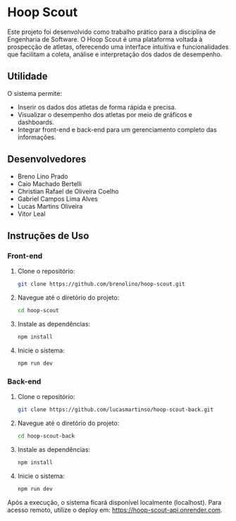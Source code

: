 # Hoop Scout

Este projeto foi desenvolvido como trabalho prático para a disciplina de Engenharia de Software. O Hoop Scout é uma plataforma voltada à prospecção de atletas, oferecendo uma interface intuitiva e funcionalidades que facilitam a coleta, análise e interpretação dos dados de desempenho.

## Utilidade

O sistema permite:
- Inserir os dados dos atletas de forma rápida e precisa.
- Visualizar o desempenho dos atletas por meio de gráficos e dashboards.
- Integrar front-end e back-end para um gerenciamento completo das informações.

## Desenvolvedores

- Breno Lino Prado
- Caio Machado Bertelli
- Christian Rafael de Oliveira Coelho
- Gabriel Campos Lima Alves
- Lucas Martins Oliveira
- Vitor Leal

## Instruções de Uso

### Front-end
1. Clone o repositório:
   ```bash
   git clone https://github.com/brenolino/hoop-scout.git
2. Navegue até o diretório do projeto:
   ```bash
   cd hoop-scout
3. Instale as dependências:
   ```bash
   npm install
5. Inicie o sistema:
   ```bash
   npm run dev

### Back-end
1. Clone o repositório:
   ```bash
   git clone https://github.com/lucasmartinso/hoop-scout-back.git
2. Navegue até o diretório do projeto:
   ```bash
   cd hoop-scout-back
3. Instale as dependências:
   ```bash
   npm install
5. Inicie o sistema:
   ```bash
   npm run dev

Após a execução, o sistema ficará disponível localmente (localhost). Para acesso remoto, utilize o deploy em: https://hoop-scout-api.onrender.com.
